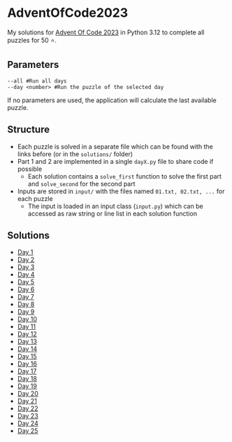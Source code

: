 # AdventOfCode2023
My solutions for [Advent Of Code 2023](https://adventofcode.com/2023) in Python 3.12 to complete all puzzles for 50 ⭐.

## Parameters
```
--all #Run all days
--day <number> #Run the puzzle of the selected day
```
If no parameters are used, the application will calculate the last available puzzle.

## Structure
- Each puzzle is solved in a separate file which can be found with the links before (or in the `solutions/` folder)
- Part 1 and 2 are implemented in a single `dayX.py` file to share code if possible
    - Each solution contains a `solve_first` function to solve the first part and `solve_second` for the second part
- Inputs are stored in `input/` with the files named `01.txt, 02.txt, ...` for each puzzle
    - The input is loaded in an input class (`input.py`) which can be accessed as raw string or line list in each solution function

## Solutions
- [Day 1](solutions/day01.py)
- [Day 2](solutions/day02.py)
- [Day 3](solutions/day03.py)
- [Day 4](solutions/day04.py)
- [Day 5](solutions/day05.py)
- [Day 6](solutions/day06.py)
- [Day 7](solutions/day07.py)
- [Day 8](solutions/day08.py)
- [Day 9](solutions/day09.py)
- [Day 10](solutions/day10.py)
- [Day 11](solutions/day11.py)
- [Day 12](solutions/day12.py)
- [Day 13](solutions/day13.py)
- [Day 14](solutions/day14.py)
- [Day 15](solutions/day15.py)
- [Day 16](solutions/day16.py)
- [Day 17](solutions/day17.py)
- [Day 18](solutions/day18.py)
- [Day 19](solutions/day19.py)
- [Day 20](solutions/day20.py)
- [Day 21](solutions/day21.py)
- [Day 22](solutions/day22.py)
- [Day 23](solutions/day23.py)
- [Day 24](solutions/day24.py)
- [Day 25](solutions/day25.py)
